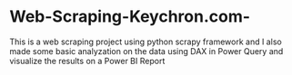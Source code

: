 # Web-Scraping-Keychron.com-
This is a web scraping project using python scrapy framework and I also made some basic analyzation on the data using DAX in Power Query and visualize the results on a Power BI Report
